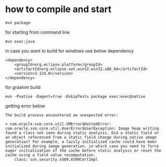 # how to compile and start
```
mvn package
```
for starting from command line
```
mvn exec:java
```

in case you want to build for windows use below dependency
```
<dependency>
    <groupId>org.eclipse.platform</groupId>
    <artifactId>org.eclipse.swt.win32.win32.x86_64</artifactId>
    <version>3.124.0</version>
</dependency>
```

for graalvm build
```
mvn -Pnative -Dagent=true -DskipTests package exec:exec@native
```

getting error below
```
The build process encountered an unexpected error:

> com.oracle.svm.core.util.VMError$HostedError: com.oracle.svm.core.util.UserError$UserException: Image heap writing found a class not seen during static analysis. Did a static field or an object referenced from a static field change during native image generation? For example, a lazily initialized cache could have been initialized during image generation, in which case you need to force eager initialization of the cache before static analysis or reset the cache using a field value recomputation.
    class: sun.security.x509.X509CertImpl
```
